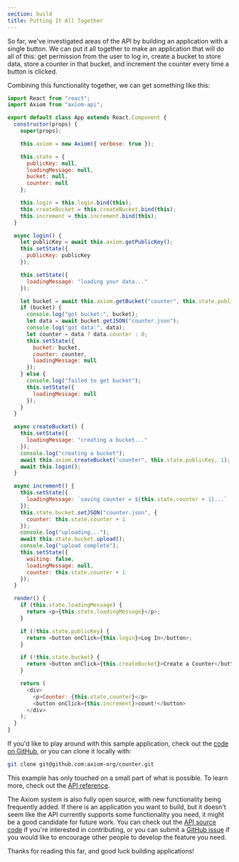```yaml
---
section: build
title: Putting It All Together
---
```


So far, we've investigated areas of the API by building an application
with a single button. We can put it all together to make an
application that will do all of this: get permission from the user to
log in, create a bucket to store data, store a counter in that bucket,
and increment the counter every time a button is clicked.

Combining this functionality together, we can get something like this:

```javascript
import React from "react";
import Axiom from "axiom-api";

export default class App extends React.Component {
  constructor(props) {
    super(props);

    this.axiom = new Axiom({ verbose: true });

    this.state = {
      publicKey: null,
      loadingMessage: null,
      bucket: null,
      counter: null
    };

    this.login = this.login.bind(this);
    this.createBucket = this.createBucket.bind(this);
    this.increment = this.increment.bind(this);
  }

  async login() {
    let publicKey = await this.axiom.getPublicKey();
    this.setState({
      publicKey: publicKey
    });

    this.setState({
      loadingMessage: "loading your data..."
    });

    let bucket = await this.axiom.getBucket("counter", this.state.publicKey);
    if (bucket) {
      console.log("got bucket:", bucket);
      let data = await bucket.getJSON("counter.json");
      console.log("got data:", data);
      let counter = data ? data.counter : 0;
      this.setState({
        bucket: bucket,
        counter: counter,
        loadingMessage: null
      });
    } else {
      console.log("failed to get bucket");
      this.setState({
        loadingMessage: null
      });
    }
  }

  async createBucket() {
    this.setState({
      loadingMessage: "creating a bucket..."
    });
    console.log("creating a bucket");
    await this.axiom.createBucket("counter", this.state.publicKey, 1);
    await this.login();
  }

  async increment() {
    this.setState({
      loadingMessage: `saving counter = ${this.state.counter + 1}...`
    });
    this.state.bucket.setJSON("counter.json", {
      counter: this.state.counter + 1
    });
    console.log("uploading...");
    await this.state.bucket.upload();
    console.log("upload complete");
    this.setState({
      waiting: false,
      loadingMessage: null,
      counter: this.state.counter + 1
    });
  }

  render() {
    if (this.state.loadingMessage) {
      return <p>{this.state.loadingMessage}</p>;
    }

    if (!this.state.publicKey) {
      return <button onClick={this.login}>Log In</button>;
    }

    if (!this.state.bucket) {
      return <button onClick={this.createBucket}>Create a Counter</button>;
    }

    return (
      <div>
        <p>Counter: {this.state.counter}</p>
        <button onClick={this.increment}>count!</button>
      </div>
    );
  }
}
```

If you'd like to play around with this sample application, check out
the [code on GitHub](https://github.com/axiom-org/counter), or you can
clone it locally with:

```bash
git clone git@github.com:axiom-org/counter.git
```

This example has only touched on a small part of what is possible. To
learn more, check out the [API reference](#docs-api).

The Axiom system is also fully open source, with new functionality
being frequently added. If there is an application
you want to build, but it doesn't seem like the API currently supports
some functionality you need, it might be a good candidate for future
work. You can check out the [API source code](
https://github.com/axiom-org/axiom/blob/master/ts/src/browser/AxiomAPI.ts)
if you're interested in contributing, or you can submit a [GitHub
issue](https://github.com/axiom-org/axiom/issues) if you would like to
encourage other people to develop the feature you need.

Thanks for reading this far, and good luck building applications!

